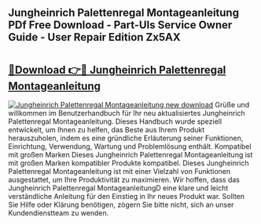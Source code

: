 ## Jungheinrich Palettenregal Montageanleitung PDf Free Download - Part-Uls Service Owner Guide - User Repair Edition Zx5AX

# <h2><a href="http://df6yq6o.blite.top/?on=Jungheinrich+Palettenregal+Montageanleitung">🔗Download 👉🔴 Jungheinrich Palettenregal Montageanleitung</a></h2>

[![Jungheinrich Palettenregal Montageanleitung new download](https://i.imgur.com/lujVjoI.png)](http://df6yq6o.blite.top/?on=Jungheinrich+Palettenregal+Montageanleitung)
Grüße und willkommen im Benutzerhandbuch für Ihr neu aktualisiertes Jungheinrich Palettenregal Montageanleitung. Dieses Handbuch wurde speziell entwickelt, um Ihnen zu helfen, das Beste aus Ihrem Produkt herauszuholen, indem es eine gründliche Erläuterung seiner Funktionen, Einrichtung, Verwendung, Wartung und Problemlösung enthält. Kompatibel mit großen Marken Dieses Jungheinrich Palettenregal Montageanleitung ist mit großen Marken kompatibler Produkte kompatibel. Dieses Jungheinrich Palettenregal Montageanleitung ist mit einer Vielzahl von Funktionen ausgestattet, um Ihre Produktivität zu maximieren. Wir hoffen, dass das Jungheinrich Palettenregal MontageanleitungD eine klare und leicht verständliche Anleitung für den Einstieg in Ihr neues Produkt war. Sollten Sie Hilfe oder Klärung benötigen, zögern Sie bitte nicht, sich an unser Kundendienstteam zu wenden.
